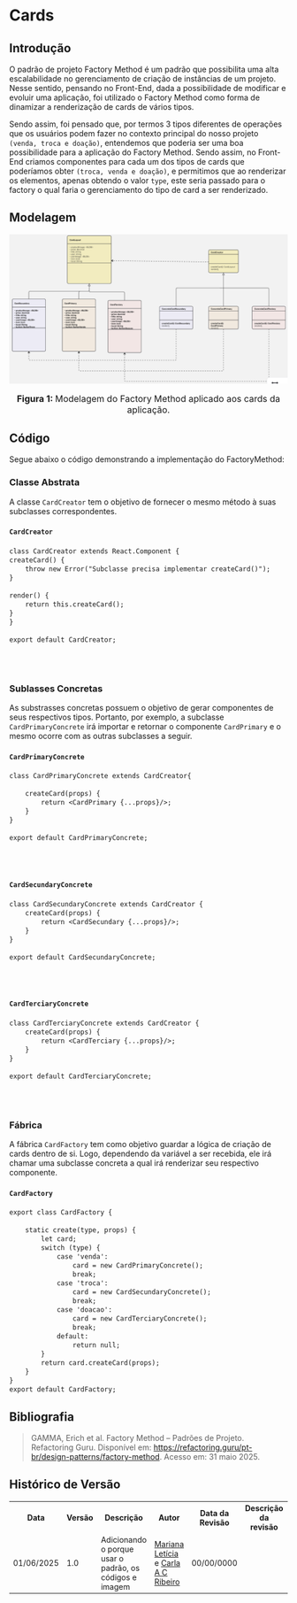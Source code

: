 # Cards

## Introdução

O padrão de projeto Factory Method é um padrão que possibilita uma alta escalabilidade no gerenciamento de criação de instâncias de um projeto. Nesse sentido, pensando no Front-End, dada a possibilidade de modificar e evoluir uma aplicação, foi utilizado o Factory Method como forma de dinamizar a renderização de cards de vários tipos.

Sendo assim, foi pensado que, por termos 3 tipos diferentes de operações que os usuários podem fazer no contexto principal do nosso projeto `(venda, troca e doação)`, entendemos que poderia ser uma boa possibilidade para a aplicação do Factory Method. Sendo assim, no Front-End criamos componentes para cada um dos tipos de cards que poderíamos obter `(troca, venda e doação)`, e permitimos que ao renderizar os elementos, apenas obtendo o valor `type`, este seria passado para o factory o qual faria o gerenciamento do tipo de card a ser renderizado. 

## Modelagem

![modelagem de cards usando o padrão factory Method](./../../../../assets/cardsFactoryMethodModel.png)

<font size="3"><p style="text-align: center"><b>Figura 1: </b>Modelagem do Factory Method aplicado aos cards da aplicação.</p></font>

## Código

Segue abaixo o código demonstrando a implementação do FactoryMethod:

### Classe Abstrata

A classe `CardCreator` tem o objetivo de fornecer o mesmo método à suas subclasses correspondentes.

#### `CardCreator`

    class CardCreator extends React.Component {
    createCard() {
        throw new Error("Subclasse precisa implementar createCard()");
    }

    render() {
        return this.createCard();
    }
    }

    export default CardCreator;

<br>
<br>

### Sublasses Concretas

As substrasses concretas possuem o objetivo de gerar componentes de seus respectivos tipos. Portanto, por exemplo, a subclasse `CardPrimaryConcrete` irá importar e retornar o componente `CardPrimary` e o mesmo ocorre com as outras subclasses a seguir.

#### `CardPrimaryConcrete`

    class CardPrimaryConcrete extends CardCreator{
        
        createCard(props) {
            return <CardPrimary {...props}/>;
        }
    }

    export default CardPrimaryConcrete;

<br>
<br>

#### `CardSecundaryConcrete`

    class CardSecundaryConcrete extends CardCreator {
        createCard(props) {
            return <CardSecundary {...props}/>;
        }
    }

    export default CardSecundaryConcrete;

<br>
<br>

#### `CardTerciaryConcrete`

    class CardTerciaryConcrete extends CardCreator {
        createCard(props) {
            return <CardTerciary {...props}/>;
        }
    }

    export default CardTerciaryConcrete;

<br>
<br>

### Fábrica

A fábrica `CardFactory` tem como objetivo guardar a lógica de criação de cards dentro de si. Logo, dependendo da variável a ser recebida, ele irá chamar uma subclasse concreta a qual irá renderizar seu respectivo componente.

#### `CardFactory`

    export class CardFactory {
    
        static create(type, props) {
            let card;
            switch (type) {
                case 'venda':
                    card = new CardPrimaryConcrete();
                    break;
                case 'troca':
                    card = new CardSecundaryConcrete();
                    break;
                case 'doacao':
                    card = new CardTerciaryConcrete();
                    break;
                default:
                    return null;
            }
            return card.createCard(props);
        }
    }
    export default CardFactory;


## Bibliografia


> GAMMA, Erich et al. Factory Method – Padrões de Projeto. Refactoring Guru. Disponível em: https://refactoring.guru/pt-br/design-patterns/factory-method. Acesso em: 31 maio 2025.


## Histórico de Versão


<div align="center">
    <table>
        <tr>
            <th>Data</th>
            <th>Versão</th>
            <th>Descrição</th>
            <th>Autor</th>
            <th>Data da Revisão</th>
            <th>Descrição da revisão</th>
            <th>Revisor</th>
        </tr>
        <tr>
            <td>01/06/2025</td>
            <td>1.0</td>
            <td>Adicionando o porque usar o padrão, os códigos e imagem</td>
            <td><a href="https://github.com/Marianannn">Mariana Letícia</a> e <a href="https://github.com/ccarla">Carla A C Ribeiro</a></td>
            <td>00/00/0000</td>
            <td></td>
            <td><a href="https://github.com/SEU_GIT]">SEU_NOME</a></td>
        </tr>
    </table>
</div>